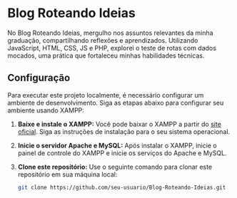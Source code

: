 # Blog Roteando Ideias

No Blog Roteando Ideias, mergulho nos assuntos relevantes da minha graduação, compartilhando reflexões e aprendizados. Utilizando JavaScript, HTML, CSS, JS e PHP, explorei o teste de rotas com dados mocados, uma prática que fortaleceu minhas habilidades técnicas.

## Configuração

Para executar este projeto localmente, é necessário configurar um ambiente de desenvolvimento. Siga as etapas abaixo para configurar seu ambiente usando XAMPP:

1. **Baixe e instale o XAMPP:** Você pode baixar o XAMPP a partir do [site oficial](https://www.apachefriends.org/index.html). Siga as instruções de instalação para o seu sistema operacional.

2. **Inicie o servidor Apache e MySQL:** Após instalar o XAMPP, inicie o painel de controle do XAMPP e inicie os serviços do Apache e MySQL.

3. **Clone este repositório:** Use o seguinte comando para clonar este repositório em sua máquina local:

   ```bash
   git clone https://github.com/seu-usuario/Blog-Roteando-Ideias.git
   ```
   
